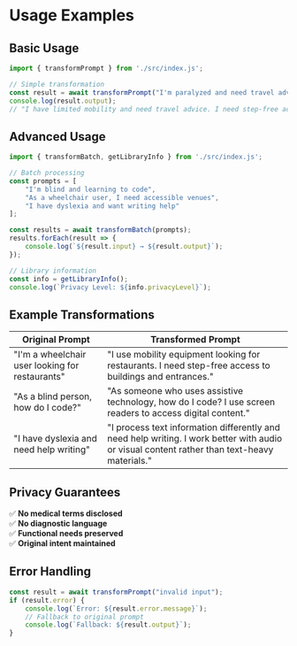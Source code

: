 # Usage Examples

## Basic Usage

```javascript
import { transformPrompt } from './src/index.js';

// Simple transformation
const result = await transformPrompt("I'm paralyzed and need travel advice");
console.log(result.output);
// "I have limited mobility and need travel advice. I need step-free access to buildings and entrances."
```

## Advanced Usage

```javascript
import { transformBatch, getLibraryInfo } from './src/index.js';

// Batch processing
const prompts = [
    "I'm blind and learning to code",
    "As a wheelchair user, I need accessible venues",
    "I have dyslexia and want writing help"
];

const results = await transformBatch(prompts);
results.forEach(result => {
    console.log(`${result.input} → ${result.output}`);
});

// Library information
const info = getLibraryInfo();
console.log(`Privacy Level: ${info.privacyLevel}`);
```

## Example Transformations

| **Original Prompt** | **Transformed Prompt** |
|---------------------|------------------------|
| "I'm a wheelchair user looking for restaurants" | "I use mobility equipment looking for restaurants. I need step-free access to buildings and entrances." |
| "As a blind person, how do I code?" | "As someone who uses assistive technology, how do I code? I use screen readers to access digital content." |
| "I have dyslexia and need help writing" | "I process text information differently and need help writing. I work better with audio or visual content rather than text-heavy materials." |

## Privacy Guarantees

✅ **No medical terms disclosed**  
✅ **No diagnostic language**  
✅ **Functional needs preserved**  
✅ **Original intent maintained**  

## Error Handling

```javascript
const result = await transformPrompt("invalid input");
if (result.error) {
    console.log(`Error: ${result.error.message}`);
    // Fallback to original prompt
    console.log(`Fallback: ${result.output}`);
}
```